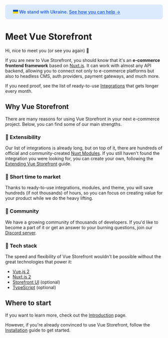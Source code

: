 <p style="background-color: #dbeafe; color: #2563eb; padding: 15px 25px; border-radius: 8px; font-weight: 600"><svg xmlns="http://www.w3.org/2000/svg" height="12px" viewBox="0 0 640 480"><g stroke-width="4" stroke="black"><path fill="gold" d="M0 0h640v480H0z"/><path fill="#0057b8" d="M0 0h640v240H0z"/></g></svg> We stand with Ukraine. <a href="https://www.vuestorefront.io/blog/help-ukraine-2022" rel="noopener noreferrer nofollow" target="_blank" style="color: #2563eb; text-decoration-color: #2563eb; text-decoration-thickness: 1px">See how you can help →</a></p>

# Meet Vue Storefront

Hi, nice to meet you (or see you again) 👋

If you are new to Vue Storefront, you should know that it's an **e-commerce frontend framework** based on [Nuxt.js](https://nuxtjs.org/). It can work with almost any API backend, allowing you to connect not only to e-commerce platforms but also to headless CMS, auth providers, payment gateways, and much more.

If you need proof, see the list of ready-to-use [Integrations](/integrations/) that gets longer every month.

## Why Vue Storefront

There are many reasons for using Vue Storefront in your next e-commerce project. Below, you can find some of our main strengths.

### 🔌 Extensibility

Our list of integrations is already long, but on top of it, there are hundreds of official and community-created [Nuxt Modules](https://modules.nuxtjs.org/). If you still haven't found the integration you were looking for, you can create your own, following the [Extending Vue Storefront](/integrate/extending-vue-storefront.html) guide.

### 🚄 Short time to market

Thanks to ready-to-use integrations, modules, and theme, you will save hundreds (if not thousands) of hours, so you can focus on creating value for your product while we do the heavy lifting.

### 💬 Community

We have a growing community of thousands of developers. If you'd like to become a part of it or get an answer to your burning questions, join our [Discord server](https://discord.vuestorefront.io/).

### 🥞 Tech stack

The speed and flexibility of Vue Storefront wouldn't be possible without the great technologies that power it:

* [Vue.js 2](https://v2.vuejs.org/v2/guide)
* [Nuxt.js 2](https://nuxtjs.org/docs/get-started)
* [Storefront UI](https://www.storefrontui.io/) (optional)
* [TypeScript](https://www.typescriptlang.org/docs/home) (optional)

## Where to start

If you want to learn more, check out the [Introduction](./getting-started/introduction.html) page.

However, if you're already convinced to use Vue Storefront, follow the [Installation](./getting-started/installation.html) guide to get started.
